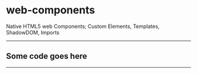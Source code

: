 web-components
==============

Native HTML5 web Components; Custom Elements, Templates, ShadowDOM, Imports 

--- 
## Some code goes here 
---

